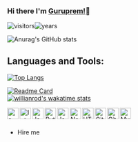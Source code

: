

### Hi there I'm [Guruprem!](https://guruprem-rajpal.jimdosite.com)👋

![visitors](https://badges.pufler.dev/visits/Gurupremrajpal/Gurupremrajpal)![years](https://badges.pufler.dev/years/Gurupremrajpal) 




![Anurag's GitHub stats](https://github-readme-stats.vercel.app/api?username=Gurupremrajpal)
<!--(https://github.com/anuraghazra/github-readme-stats) -->

## Languages and Tools:

[![Top Langs](https://github-readme-stats.vercel.app/api/top-langs/?username=Gurupremrajpal)](https://github.com/Gurupremrajpal/github-readme-stats)


<!--
**Gurupremrajpal/Gurupremrajpal** is a ✨ _special_ ✨ repository because its `README.md` (this file) appears on your GitHub profile.
Here are some ideas to get you started:

- 🔭 I’m currently working on ...
- 🌱 I’m currently learning ...
- 👯 I’m looking to collaborate on ...
- 🤔 I’m looking for help with ...
- 💬 Ask me about ...
- 📫 How to reach me: ...
- 😄 Pronouns: ...
- ⚡ Fun fact: ...
-->

[![Readme Card](https://github-readme-stats.vercel.app/api/pin/?username=anuraghazra&repo=github-readme-stats)](https://github.com/Gurupremrajpal/Gurupremrajpal)
<br>
[![willianrod's wakatime stats](https://github-readme-stats.vercel.app/api/wakatime?username=Gurupremrajpal)](https://github.com/anuraghazra/github-readme-stats)

<img align="left" alt="c++" width="26px" src="https://cdn.jsdelivr.net/npm/simple-icons@3.4.0/icons/cplusplus.svg" />
<img align="left" alt="Intellij" width="26px" src="https://cdn.jsdelivr.net/npm/simple-icons@3.4.0/icons/intellijidea.svg" />
<img align="left" alt="Java" width="26px" src="https://cdn.jsdelivr.net/npm/simple-icons@3.4.0/icons/java.svg" />
<img align="left" alt="Python" width="26px" src="https://cdn.jsdelivr.net/npm/simple-icons@3.4.0/icons/python.svg" />
<img align="left" alt="JavaScript" width="26px" src="https://cdn.jsdelivr.net/npm/simple-icons@3.4.0/icons/javascript.svg" />
<img align="left" alt="Node.js" width="26px" src="https://cdn.jsdelivr.net/npm/simple-icons@3.4.0/icons/node-dot-js.svg" />
<img align="left" alt="HTML5" width="26px" src="https://cdn.jsdelivr.net/npm/simple-icons@3.4.0/icons/html5.svg" />
<img align="left" alt="Git" width="26px" src="https://cdn.jsdelivr.net/npm/simple-icons@3.4.0/icons/git.svg" />
<img align="left" alt="GitHub" width="26px" src="https://cdn.jsdelivr.net/npm/simple-icons@3.4.0/icons/github.svg" />
<img align="left" alt="MySQL" width="26px" src="https://cdn.jsdelivr.net/npm/simple-icons@3.4.0/icons/mysql.svg" />

<br />
<br />


-  Hire me
